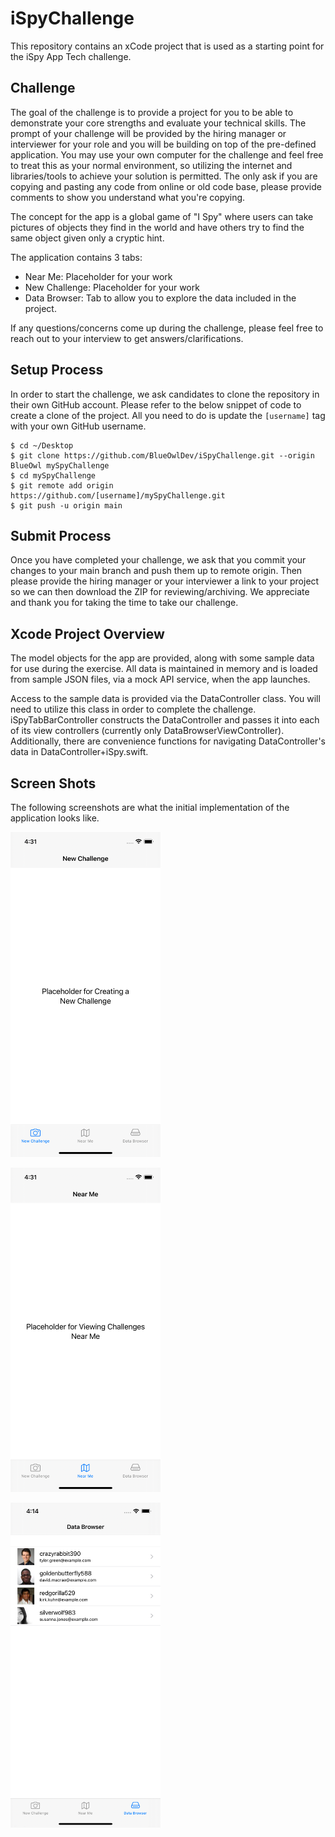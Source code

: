 # iSpyChallenge

This repository contains an xCode project that is used as a starting point for the iSpy App Tech challenge.

## Challenge

The goal of the challenge is to provide a project for you to be able to demonstrate your core strengths and evaluate your technical skills. The prompt of your challenge will be provided by the hiring manager or interviewer for your role and you will be building on top of the pre-defined application. You may use your own computer for the challenge and feel free to treat this as your normal environment, so utilizing the internet and libraries/tools to achieve your solution is permitted. The only ask if you are copying and pasting any code from online or old code base, please provide comments to show you understand what you're copying.

The concept for the app is a global game of "I Spy" where users can take pictures of objects they find in the world and have others try to find the same object given only a cryptic hint.

The application contains 3 tabs:

* Near Me: Placeholder for your work
* New Challenge: Placeholder for your work
* Data Browser: Tab to allow you to explore the data included in the project.

If any questions/concerns come up during the challenge, please feel free to reach out to your interview to get answers/clarifications.

## Setup Process

In order to start the challenge, we ask candidates to clone the repository in their own GitHub account. Please refer to the below snippet of code to create a clone of the project. All you need to do is update the `[username]` tag with your own GitHub username.

````
$ cd ~/Desktop
$ git clone https://github.com/BlueOwlDev/iSpyChallenge.git --origin BlueOwl mySpyChallenge
$ cd mySpyChallenge
$ git remote add origin https://github.com/[username]/mySpyChallenge.git
$ git push -u origin main
````

## Submit Process

Once you have completed your challenge, we ask that you commit your changes to your main branch and push them up to remote origin. Then please provide the hiring manager or your interviewer a link to your project so we can then download the ZIP for reviewing/archiving. We appreciate and thank you for taking the time to take our challenge.
 

## Xcode Project Overview

The model objects for the app are provided, along with some sample data for use during the exercise.  All data is maintained in memory and is loaded from sample JSON files, via a mock API service, when the app launches.
 
Access to the sample data is provided via the DataController class. You will need to utilize this class in order to complete the challenge.  iSpyTabBarController constructs the DataController and passes it into each of its view controllers (currently only DataBrowserViewController).  Additionally, there are convenience functions for navigating DataController's data in DataController+iSpy.swift.

## Screen Shots

The following screenshots are what the initial implementation of the application looks like.

<kbd><img src="NewChallenge.png" alt="New Challenge" width="240"/>

<kbd><img src="NearMe.png" alt="Near Me" width="240"/>

<kbd><img src="DataBrowser.png" alt="Data Browser" width="240"/>
